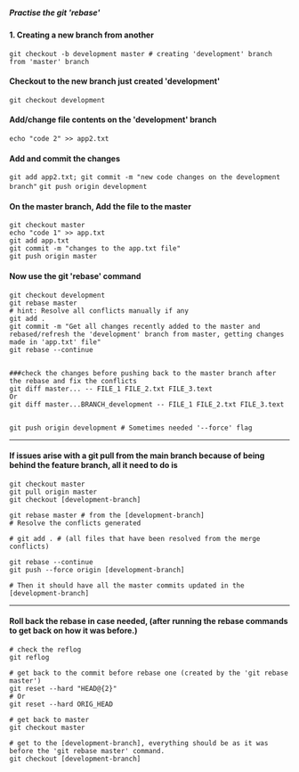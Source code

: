 ##### Practise the git 'rebase' 
#### 1. Creating a new branch from another
`git checkout -b development master # creating 'development' branch from 'master' branch`

#### Checkout to the new branch just created 'development'
`git checkout development`

#### Add/change file contents on the 'development' branch 
`echo "code 2" >> app2.txt`

#### Add and commit the changes
`git add app2.txt; git commit -m "new code changes on the development branch"`
`git push origin development`


#### On the master branch, Add the file to the master
```
git checkout master
echo "code 1" >> app.txt
git add app.txt
git commit -m "changes to the app.txt file"
git push origin master
```

#### Now use the git 'rebase' command
```
git checkout development
git rebase master
# hint: Resolve all conflicts manually if any
git add .
git commit -m "Get all changes recently added to the master and rebased/refresh the 'development' branch from master, getting changes made in 'app.txt' file"
git rebase --continue


###check the changes before pushing back to the master branch after the rebase and fix the conflicts
git diff master... -- FILE_1 FILE_2.txt FILE_3.text
Or
git diff master...BRANCH_development -- FILE_1 FILE_2.txt FILE_3.text 


git push origin development # Sometimes needed '--force' flag
```

------------------------------------------

#### If issues arise with a git pull from the main branch because of being behind the feature branch, all it need to do is 
```
git checkout master
git pull origin master
git checkout [development-branch]

git rebase master # from the [development-branch]
# Resolve the conflicts generated

# git add . # (all files that have been resolved from the merge conflicts)

git rebase --continue
git push --force origin [development-branch]

# Then it should have all the master commits updated in the [development-branch]
```
------------------------------------------

#### Roll back the rebase in case needed, (after running the rebase commands to get back on how it was before.)
```
# check the reflog
git reflog

# get back to the commit before rebase one (created by the 'git rebase master')
git reset --hard "HEAD@{2}" 
# Or
git reset --hard ORIG_HEAD

# get back to master
git checkout master

# get to the [development-branch], everything should be as it was before the 'git rebase master' command.
git checkout [development-branch]
```





